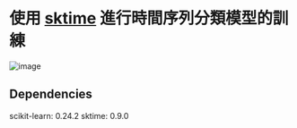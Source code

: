 # 使用 [sktime](https://www.sktime.org/en/stable/) 進行時間序列分類模型的訓練
![image](https://user-images.githubusercontent.com/48956859/171381449-ae5706ba-23f3-432e-8069-162e7fba31c4.png)

## Dependencies
scikit-learn: 0.24.2
sktime: 0.9.0

